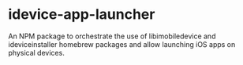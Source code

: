 # idevice-app-launcher
An NPM package to orchestrate the use of libimobiledevice and ideviceinstaller homebrew packages and allow launching iOS apps on physical devices.
